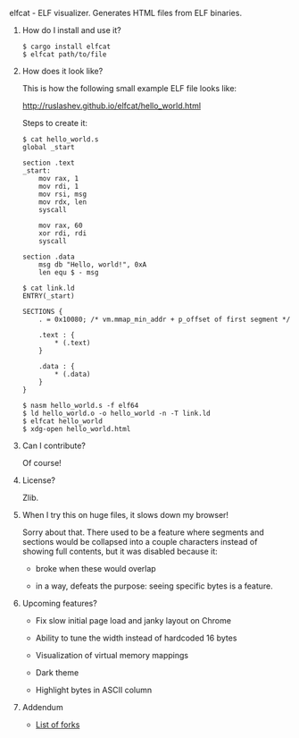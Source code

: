 elfcat - ELF visualizer. Generates HTML files from ELF binaries.

1. How do I install and use it?

       $ cargo install elfcat
       $ elfcat path/to/file

2. How does it look like?

   This is how the following small example ELF file looks like:

   http://ruslashev.github.io/elfcat/hello_world.html

   Steps to create it:

       $ cat hello_world.s
       global _start

       section .text
       _start:
           mov rax, 1
           mov rdi, 1
           mov rsi, msg
           mov rdx, len
           syscall

           mov rax, 60
           xor rdi, rdi
           syscall

       section .data
           msg db "Hello, world!", 0xA
           len equ $ - msg

       $ cat link.ld
       ENTRY(_start)

       SECTIONS {
           . = 0x10080; /* vm.mmap_min_addr + p_offset of first segment */

           .text : {
               * (.text)
           }

           .data : {
               * (.data)
           }
       }

       $ nasm hello_world.s -f elf64
       $ ld hello_world.o -o hello_world -n -T link.ld
       $ elfcat hello_world
       $ xdg-open hello_world.html

3. Can I contribute?

   Of course!

4. License?

   Zlib.

5. When I try this on huge files, it slows down my browser!

   Sorry about that. There used to be a feature where segments and sections
   would be collapsed into a couple characters instead of showing full contents,
   but it was disabled because it:

    * broke when these would overlap

    * in a way, defeats the purpose: seeing specific bytes is a feature.

6. Upcoming features?

   * Fix slow initial page load and janky layout on Chrome

   * Ability to tune the width instead of hardcoded 16 bytes

   * Visualization of virtual memory mappings

   * Dark theme

   * Highlight bytes in ASCII column

7. Addendum

   * [List of forks](https://github.com/ruslashev/elfcat/wiki/Forks)

